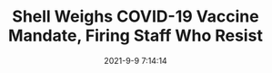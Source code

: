 ---
"title": "Shell Weighs COVID-19 Vaccine Mandate, Firing Staff Who Resist"
"date": "2021-9-9 7:14:14"
"feed_name": "OEDIGITAL"
"feed_website": "https://www.oedigital.com/"
"feed_rss": "https://www.oedigital.com/technology/safety-security?format=feed"
"link": "https://www.oedigital.com/news/490471-shell-weighs-covid-19-vaccine-mandate-firing-staff-who-resist"
"file": "_posts/1-1-2021-004f8ee0d09fbdc692cf1a98614f99c68815aa44.md"
"accident": "0"
"drilling": "0"
---